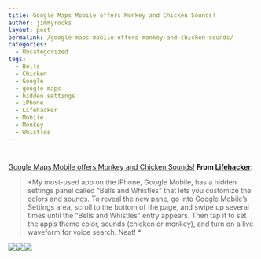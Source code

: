 ```yaml
---
title: Google Maps Mobile offers Monkey and Chicken Sounds!
author: jimmyrocks
layout: post
permalink: /google-maps-mobile-offers-monkey-and-chicken-sounds/
categories:
  - Uncategorized
tags:
  - Bells
  - Chicken
  - Google
  - google maps
  - hidden settings
  - iPhone
  - Lifehacker
  - Mobile
  - Monkey
  - Whistles
---
```

# 

[Google Maps Mobile offers Monkey and Chicken Sounds!][1] 
**From [Lifehacker][2]:**

> *My most-used app on the iPhone, Google Mobile, has a hidden settings panel called “Bells and Whistles” that lets you customize the colors and sounds. To reveal the new pane, go into Google Mobile’s Settings area, scroll to the bottom of the page, and swipe up several times until the “Bells and Whistles” entry appears. Then tap it to set the app’s theme color, sounds (chicken or monkey), and turn on a live waveform for voice search. Neat! *

![][3]![][4]![][5]

 [1]: http://googlemobile.blogspot.com/2009/01/ring-in-new-year-with-bells-and.html
 [2]: http://lifehacker.com/5122138/hidden-bells-and-whistles-in-googles-iphone-app-revealed
 [3]: http://cache.gawker.com/assets/images/lifehacker/2009/01/IMG_0001.PNG
 [4]: http://www.saynotocrack.com/wp-content/uploads/2008/02/spacer.jpg
 [5]: http://2.bp.blogspot.com/_pcoA74Ez-Ks/SVz0-l7xMZI/AAAAAAAAAXA/KJQkKyVhVII/s400/cd52926h_0gz3vhjcv_b.png